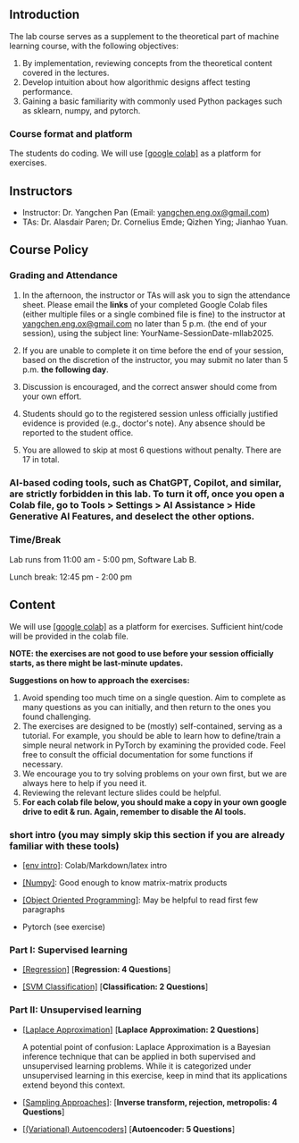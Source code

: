 

## Introduction

The lab course serves as a supplement to the theoretical part of machine learning course, with the following objectives:

1. By implementation, reviewing concepts from the theoretical content covered in the lectures.
2. Develop intuition about how algorithmic designs affect testing performance.
3. Gaining a basic familiarity with commonly used Python packages such as sklearn, numpy, and pytorch.

### Course format and platform

The students do coding. We will use [[google colab]](https://colab.research.google.com/) as a platform for exercises.  
                
## Instructors

- Instructor: Dr. Yangchen Pan (Email: yangchen.eng.ox@gmail.com)
- TAs: Dr. Alasdair Paren; Dr. Cornelius Emde; Qizhen Ying; Jianhao Yuan. 

## Course Policy

### Grading and Attendance

1. In the afternoon, the instructor or TAs will ask you to sign the attendance sheet. Please email the **links** of your completed Google Colab files (either multiple files or a single combined file is fine) to the instructor at yangchen.eng.ox@gmail.com no later than 5 p.m. (the end of your session), using the subject line: YourName-SessionDate-mllab2025.

2. If you are unable to complete it on time before the end of your session, based on the discretion of the instructor, you may submit no later than 5 p.m. **the following day**.

3. Discussion is encouraged, and the correct answer should come from your own effort.

4. Students should go to the registered session unless officially justified evidence is provided (e.g., doctor's note). Any absence should be reported to the student office.

5. You are allowed to skip at most 6 questions without penalty. There are 17 in total.  

### AI-based coding tools, such as ChatGPT, Copilot, and similar, are strictly forbidden in this lab. To turn it off, once you open a Colab file, go to Tools > Settings > AI Assistance > Hide Generative AI Features, and deselect the other options.

### Time/Break

Lab runs from 11:00 am - 5:00 pm, Software Lab B.

Lunch break: 12:45 pm - 2:00 pm

## Content

We will use [[google colab]](https://colab.research.google.com/) as a platform for exercises. Sufficient hint/code will be provided in the colab file. 

**NOTE: the exercises are not good to use before your session officially starts, as there might be last-minute updates.**

**Suggestions on how to approach the exercises:** 

1. Avoid spending too much time on a single question. Aim to complete as many questions as you can initially, and then return to the ones you found challenging.
2. The exercises are designed to be (mostly) self-contained, serving as a tutorial. For example, you should be able to learn how to define/train a simple neural network in PyTorch by examining the provided code. Feel free to consult the official documentation for some functions if necessary.
3. We encourage you to try solving problems on your own first, but we are always here to help if you need it. 
4. Reviewing the relevant lecture slides could be helpful.
5. **For each colab file below, you should make a copy in your own google drive to edit & run. Again, remember to disable the AI tools.**

### short intro (you may simply skip this section if you are already familiar with these tools)

- [[env intro]](https://colab.research.google.com/drive/1DHVIdXVouXhQmnusmR-JLGBqT2_TsxCF?usp=sharing): Colab/Markdown/latex intro

- [[Numpy]](https://colab.research.google.com/drive/1N_LQdkRL-PrQqtrUtKOXDDRxKW7Whioh?usp=sharing): Good enough to know matrix-matrix products

- [[Object Oriented Programming]](https://colab.research.google.com/drive/1rWW_xM-Yv9tIyNGRF5QtWpjaCz0KajLu?usp=sharing): May be helpful to read first few paragraphs

- Pytorch (see exercise)

### Part I: Supervised learning

- [[Regression]](https://colab.research.google.com/drive/1ZdImDbejqFlphpuEfo-DDWUYtumuEXZt?usp=sharing) [**Regression: 4 Questions**]

- [[SVM Classification]](https://colab.research.google.com/drive/1KoBV0mC0MZ8gvHeH5OsBaUZF9jtYbVWd?usp=sharing) [**Classification: 2 Questions**]

### Part II: Unsupervised learning 

- [[Laplace Approximation]](https://colab.research.google.com/drive/1vd-B0jSvckiCQBtG_f7O9mQ7kcghM_sA?usp=sharing)  [**Laplace Approximation: 2 Questions**]

  A potential point of confusion: Laplace Approximation is a Bayesian inference technique that can be applied in both supervised and unsupervised learning problems. While it is categorized under unsupervised learning in this exercise, keep in mind that its applications extend beyond this context.

- [[Sampling Approaches]](https://colab.research.google.com/drive/1LhYEb2MFJtu5qs9BtselyCgkVaRYo1Nm?usp=sharing): [**Inverse transform, rejection, metropolis: 4 Questions**]

- [[(Variational) Autoencoders]](https://colab.research.google.com/drive/1trrFLB4HGk8Q4q14SnfJAk63fkAJDRiI?usp=sharing) [**Autoencoder: 5 Questions**]
